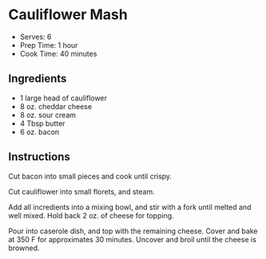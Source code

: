 # Cauliflower Mash

* Serves: 6
* Prep Time: 1 hour
* Cook Time: 40 minutes

## Ingredients

* 1 large head of cauliflower
* 8 oz. cheddar cheese
* 8 oz. sour cream
* 4 Tbsp butter
* 6 oz. bacon

## Instructions

Cut bacon into small pieces and cook until crispy.

Cut cauliflower into small florets, and steam.

Add all incredients into a mixing bowl, and stir with a fork until
melted and well mixed.  Hold back 2 oz. of cheese for topping.

Pour into caserole dish, and top with the remaining cheese.  Cover and
bake at 350 F for approximates 30 minutes.  Uncover and broil until
the cheese is browned.
